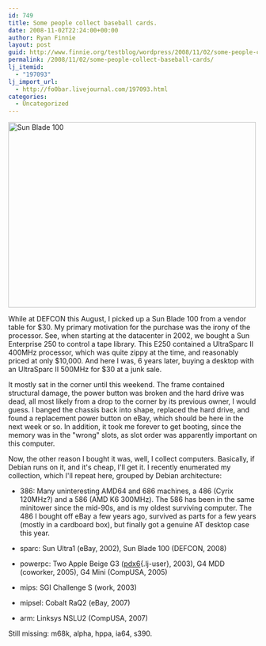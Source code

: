 ```yaml
---
id: 749
title: Some people collect baseball cards.
date: 2008-11-02T22:24:00+00:00
author: Ryan Finnie
layout: post
guid: http://www.finnie.org/testblog/wordpress/2008/11/02/some-people-collect-baseball-cards/
permalink: /2008/11/02/some-people-collect-baseball-cards/
lj_itemid:
  - "197093"
lj_import_url:
  - http://fo0bar.livejournal.com/197093.html
categories:
  - Uncategorized
---
```

[<img src="http://farm4.static.flickr.com/3185/2997883815_6977cd3a65.jpg" width="500" height="375" alt="Sun Blade 100" />](http://www.flickr.com/photos/fo0bar/2997883815/ "Sun Blade 100 by fo0bar, on Flickr")
  
While at DEFCON this August, I picked up a Sun Blade 100 from a vendor table for $30. My primary motivation for the purchase was the irony of the processor. See, when starting at the datacenter in 2002, we bought a Sun Enterprise 250 to control a tape library. This E250 contained a UltraSparc II 400MHz processor, which was quite zippy at the time, and reasonably priced at only $10,000. And here I was, 6 years later, buying a desktop with an UltraSparc II 500MHz for $30 at a junk sale.

It mostly sat in the corner until this weekend. The frame contained structural damage, the power button was broken and the hard drive was dead, all most likely from a drop to the corner by its previous owner, I would guess. I banged the chassis back into shape, replaced the hard drive, and found a replacement power button on eBay, which should be here in the next week or so. In addition, it took me forever to get booting, since the memory was in the "wrong" slots, as slot order was apparently important on this computer.

Now, the other reason I bought it was, well, I collect computers. Basically, if Debian runs on it, and it's cheap, I'll get it. I recently enumerated my collection, which I'll repeat here, grouped by Debian architecture:

* 386: Many uninteresting AMD64 and 686 machines, a 486 (Cyrix 120MHz?) and a 586 (AMD K6 300MHz). The 586 has been in the same minitower since the mid-90s, and is my oldest surviving computer. The 486 I bought off eBay a few years ago, survived as parts for a few years (mostly in a cardboard box), but finally got a genuine AT desktop case this year.

* sparc: Sun Ultra1 (eBay, 2002), Sun Blade 100 (DEFCON, 2008)

* powerpc: Two Apple Beige G3 ([pdx6](http://www.livejournal.com/users/pdx6){.lj-user}, 2003), G4 MDD (coworker, 2005), G4 Mini (CompUSA, 2005)

* mips: SGI Challenge S (work, 2003)

* mipsel: Cobalt RaQ2 (eBay, 2007)

* arm: Linksys NSLU2 (CompUSA, 2007)

Still missing: m68k, alpha, hppa, ia64, s390.